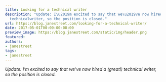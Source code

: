 ```yaml
---
title: Looking for a technical writer
description: "Update: I\u2019m excited to say that we\u2019ve now hired a (great!)
  technicalwriter, so the position is closed."
url: https://blog.janestreet.com/looking-for-a-technical-writer/
date: 2017-05-01T00:00:00-00:00
preview_image: https://blog.janestreet.com/static/img/header.png
featured:
authors:
- janestreet
tags:
- janestreet
---
```


<p><em>Update: I&rsquo;m excited to say that we&rsquo;ve now hired a (great!) technical
writer, so the position is closed.</em></p>


